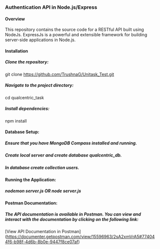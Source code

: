<h3>Authentication API in Node.js/Express</h3>

<h4>Overview</h4>

<p>This repository contains the source code for a RESTful API built using NodeJs. ExpressJs is a powerful and extensible framework for building server-side applications in Node.js.</p>

<h4>Installation</h4>

<h5>Clone the repository:</h5> 
<p>git clone <a href="https://github.com/TrushnaG/qualcentric_task">https://github.com/TrushnaG/Unitask_Test.git</a></p>


<h5>Navigate to the project directory:</h5>
<p>cd qualcentric_task</p>


<h5>Install dependencies:</h5>
<p>npm install</p>


<h4>Database Setup:</h4>

<h5>Ensure that you have MongoDB Compass installed and running.</h5> 
<h5>Create local server and create database qualcentric_db.</h5> 
<h5>In database create collection users.</h5>


<h4>Running the Application:</h4>
<h5>nodemon server.js OR node server.js</h5>

<h4>Postman Documentation:</h4>

<h5>The API documentation is available in Postman. You can view and interact with the documentation by clicking on the following link:</h5>
[View API Documentation in Postman](<a href="https://documenter.getpostman.com/view/15596963/2sA2xmVrA5#774044f6-b98f-4d6b-8b0e-9447f8ce07af">https://documenter.getpostman.com/view/15596963/2sA2xmVrA5#774044f6-b98f-4d6b-8b0e-9447f8ce07af</a>)





